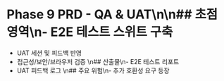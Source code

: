 # Phase 9 PRD - QA & UAT\n\n## 초점 영역\n- E2E 테스트 스위트 구축
- UAT 세션 및 피드백 반영
- 접근성/보안/브라우저 검증
\n## 산출물\n- E2E 테스트 리포트
- UAT 피드백 로그
\n## 주요 위험\n- 추가 호환성 요구 등장
